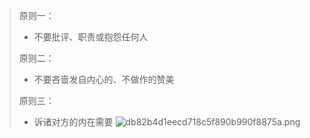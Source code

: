 > 原则一：
 > - 不要批评、职责或抱怨任何人
 > 
 > 原则二：
 > - 不要吝啬发自内心的、不做作的赞美
 > 
 > 原则三：
 > - 诉诸对方的内在需要
![db82b4d1eecd718c5f890b990f8875a.png](https://gitee.com/Hao1617/pic-go-bed/raw/master/img/202410151348603.png)
